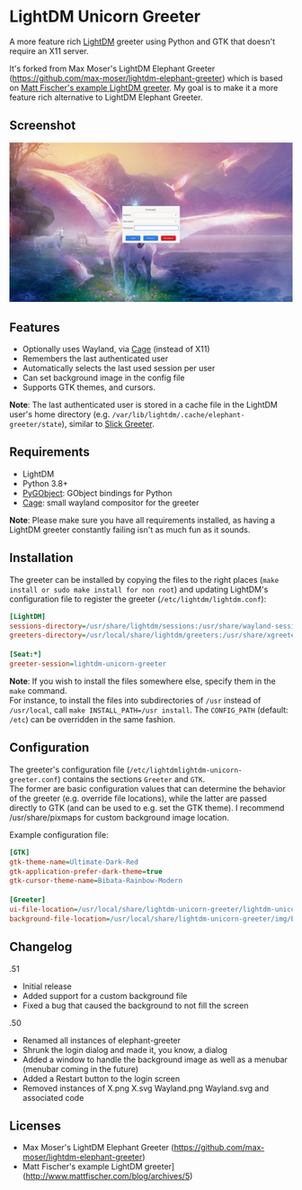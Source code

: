 # LightDM Unicorn Greeter

A more feature rich [LightDM](https://github.com/canonical/lightdm) greeter using Python and GTK that doesn't require an X11 server.

It's forked from Max Moser's LightDM Elephant Greeter (https://github.com/max-moser/lightdm-elephant-greeter) which is based on [Matt Fischer's example LightDM greeter](http://www.mattfischer.com/blog/archives/5).  My goal is to make it a more feature rich alternative to LightDM Elephant Greeter.


## Screenshot

![Screenshot](./default.png?raw=true "Screenshot")


## Features

* Optionally uses Wayland, via [Cage](https://www.hjdskes.nl/projects/cage/) (instead of X11)
* Remembers the last authenticated user
* Automatically selects the last used session per user
* Can set background image in the config file
* Supports GTK themes, and cursors.

**Note**: The last authenticated user is stored in a cache file in the LightDM user's home directory (e.g. `/var/lib/lightdm/.cache/elephant-greeter/state`), similar to [Slick Greeter](https://github.com/linuxmint/slick-greeter/blob/ae927483c5dcf3ae898b3f0849e3770cfa04afa1/src/user-list.vala#L1026).


## Requirements

* LightDM
* Python 3.8+
* [PyGObject](https://pygobject.readthedocs.io/en/latest/index.html): GObject bindings for Python
* [Cage](https://www.hjdskes.nl/projects/cage/): small wayland compositor for the greeter

**Note**: Please make sure you have all requirements installed, as having a LightDM greeter constantly failing isn't as much fun as it sounds.


## Installation

The greeter can be installed by copying the files to the right places (`make install or sudo make install for non root`) and updating LightDM's configuration file to register the greeter (`/etc/lightdm/lightdm.conf`):
```ini
[LightDM]
sessions-directory=/usr/share/lightdm/sessions:/usr/share/wayland-sessions:/usr/share/xsessions
greeters-directory=/usr/local/share/lightdm/greeters:/usr/share/xgreeters

[Seat:*]
greeter-session=lightdm-unicorn-greeter
```

**Note**: If you wish to install the files somewhere else, specify them in the `make` command.  
For instance, to install the files into subdirectories of `/usr` instead of `/usr/local`, call `make INSTALL_PATH=/usr install`.
The `CONFIG_PATH` (default: `/etc`) can be overridden in the same fashion.


## Configuration

The greeter's configuration file (`/etc/lightdmlightdm-unicorn-greeter.conf`) contains the sections `Greeter` and `GTK`.  
The former are basic configuration values that can determine the behavior of the greeter (e.g. override file locations), while the latter are passed directly to GTK (and can be used to e.g. set the GTK theme).  I recommend /usr/share/pixmaps for custom background image location.

Example configuration file:
```ini
[GTK]
gtk-theme-name=Ultimate-Dark-Red
gtk-application-prefer-dark-theme=true
gtk-cursor-theme-name=Bibata-Rainbow-Modern

[Greeter]
ui-file-location=/usr/local/share/lightdm-unicorn-greeter/lightdm-unicorn-greeter.ui
background-file-location=/usr/local/share/lightdm-unicorn-greeter/img/back.jpg
```


## Changelog

.51
* Initial release
* Added support for a custom background file
* Fixed a bug that caused the background to not fill the screen

.50
* Renamed all instances of elephant-greeter
* Shrunk the login dialog and made it, you know, a dialog
* Added a window to handle the background image as well as a menubar (menubar coming in the future)
* Added a Restart button to the login screen
* Removed instances of X.png X.svg Wayland.png Wayland.svg and associated code

## Licenses

* Max Moser's LightDM Elephant Greeter (https://github.com/max-moser/lightdm-elephant-greeter)
* Matt Fischer's example LightDM greeter](http://www.mattfischer.com/blog/archives/5)

